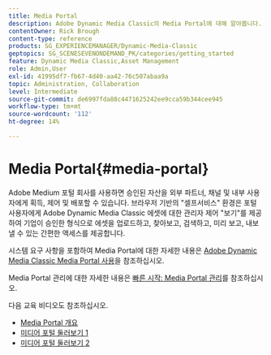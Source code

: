 ```yaml
---
title: Media Portal
description: Adobe Dynamic Media Classic의 Media Portal에 대해 알아봅니다.
contentOwner: Rick Brough
content-type: reference
products: SG_EXPERIENCEMANAGER/Dynamic-Media-Classic
geptopics: SG_SCENESEVENONDEMAND_PK/categories/getting_started
feature: Dynamic Media Classic,Asset Management
role: Admin,User
exl-id: 41995df7-fb67-4d40-aa42-76c507abaa9a
topic: Administration, Collaboration
level: Intermediate
source-git-commit: de6997fda88c4471625242ee9cca59b344cee945
workflow-type: tm+mt
source-wordcount: '112'
ht-degree: 14%

---
```


# Media Portal{#media-portal}

Adobe Medium 포털 회사를 사용하면 승인된 자산을 외부 파트너, 채널 및 내부 사용자에게 획득, 제어 및 배포할 수 있습니다. 브라우저 기반의 &quot;셀프서비스&quot; 환경은 포털 사용자에게 Adobe Dynamic Media Classic 에셋에 대한 관리자 제어 &quot;보기&quot;를 제공하여 기업이 승인한 형식으로 에셋을 업로드하고, 찾아보고, 검색하고, 미리 보고, 내보낼 수 있는 간편한 액세스를 제공합니다.

시스템 요구 사항을 포함하여 Media Portal에 대한 자세한 내용은 [Adobe Dynamic Media Classic Media Portal 사용](https://help.adobe.com/en_US/scene7/mediaportal/)을 참조하십시오. <!-- (https://help.adobe.com/en_US/scene7/mediaportal/index.html) -->

Media Portal 관리에 대한 자세한 내용은 [빠른 시작: Media Portal 관리](quick-start-media-portal-administration.md#quick_start_media_portal_administration)를 참조하십시오.

다음 교육 비디오도 참조하십시오.

* [Media Portal 개요](https://s7d5.scene7.com/s7viewers/html5/VideoViewer.html?videoserverurl=https://s7d5.scene7.com/is/content/&amp;emailurl=https://s7d5.scene7.com/s7/emailFriend&amp;serverUrl=https://s7d5.scene7.com/is/image/&amp;config=Scene7SharedAssets/Universal_HTML5_Video&amp;contenturl=https://s7d5.scene7.com/skins/&amp;asset=S7tutorials/544_mp_overview1_converted%20renamed_Done-AVS)
* [미디어 포털 둘러보기 1](https://s7d5.scene7.com/s7viewers/html5/VideoViewer.html?videoserverurl=https://s7d5.scene7.com/is/content/&amp;emailurl=https://s7d5.scene7.com/s7/emailFriend&amp;serverUrl=https://s7d5.scene7.com/is/image/&amp;config=Scene7SharedAssets/Universal_HTML5_Video&amp;contenturl=https://s7d5.scene7.com/skins/&amp;asset=S7tutorials/545_mp_tour1_user_converted%20renamed_Done-AVS)
* [미디어 포털 둘러보기 2](https://s7d5.scene7.com/s7viewers/html5/VideoViewer.html?videoserverurl=https://s7d5.scene7.com/is/content/&amp;emailurl=https://s7d5.scene7.com/s7/emailFriend&amp;serverUrl=https://s7d5.scene7.com/is/image/&amp;config=Scene7SharedAssets/Universal_HTML5_Video&amp;contenturl=https://s7d5.scene7.com/skins/&amp;asset=S7tutorials/546_mp_tour2_admin_converted%20renamed_Done-AVS)
